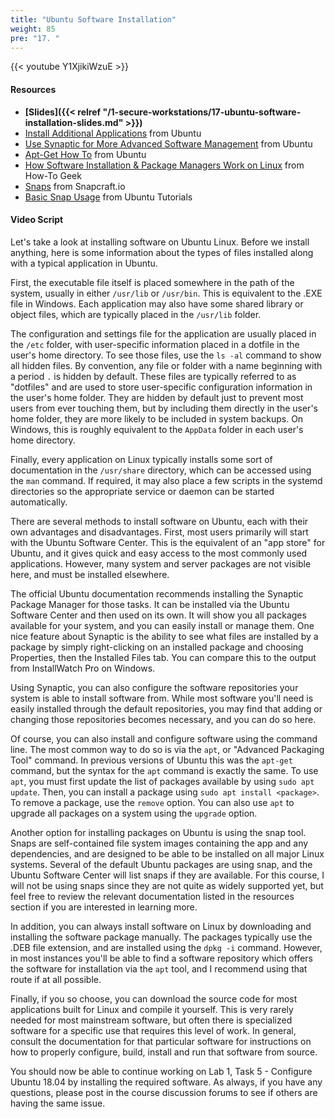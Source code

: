 ```yaml
---
title: "Ubuntu Software Installation"
weight: 85
pre: "17. "
---
```


{{< youtube Y1XjikiWzuE >}}

#### Resources

* **[Slides]({{< relref "/1-secure-workstations/17-ubuntu-software-installation-slides.md" >}})**
* [Install Additional Applications](https://help.ubuntu.com/lts/ubuntu-help/addremove-install.html) from Ubuntu
* [Use Synaptic for More Advanced Software Management](https://help.ubuntu.com/lts/ubuntu-help/addremove-install-synaptic.html.en) from Ubuntu
* [Apt-Get How To](https://help.ubuntu.com/community/AptGet/Howto) from Ubuntu
* [How Software Installation & Package Managers Work on Linux](https://www.howtogeek.com/117579/htg-explains-how-software-installation-package-managers-work-on-linux/) from How-To Geek
* [Snaps](https://docs.snapcraft.io/snaps/) from Snapcraft.io
* [Basic Snap Usage](https://tutorials.ubuntu.com/tutorial/basic-snap-usage#0) from Ubuntu Tutorials

#### Video Script

Let's take a look at installing software on Ubuntu Linux. Before we install anything, here is some information about the types of files installed along with a typical application in Ubuntu.

First, the executable file itself is placed somewhere in the path of the system, usually in either `/usr/lib` or `/usr/bin`. This is equivalent to the .EXE file in Windows. Each application may also have some shared library or object files, which are typically placed in the `/usr/lib` folder.

The configuration and settings file for the application are usually placed in the `/etc` folder, with user-specific information placed in a dotfile in the user's home directory. To see those files, use the `ls -al` command to show all hidden files. By convention, any file or folder with a name beginning with a period `.` is hidden by default. These files are typically referred to as "dotfiles" and are used to store user-specific configuration information in the user's home folder. They are hidden by default just to prevent most users from ever touching them, but by including them directly in the user's home folder, they are more likely to be included in system backups. On Windows, this is roughly equivalent to the `AppData` folder in each user's home directory.

Finally, every application on Linux typically installs some sort of documentation in the `/usr/share` directory, which can be accessed using the `man` command. If required, it may also place a few scripts in the systemd directories so the appropriate service or daemon can be started automatically.

There are several methods to install software on Ubuntu, each with their own advantages and disadvantages. First, most users primarily will start with the Ubuntu Software Center. This is the equivalent of an "app store" for Ubuntu, and it gives quick and easy access to the most commonly used applications. However, many system and server packages are not visible here, and must be installed elsewhere.

The official Ubuntu documentation recommends installing the Synaptic Package Manager for those tasks. It can be installed via the Ubuntu Software Center and then used on its own. It will show you all packages available for your system, and you can easily install or manage them. One nice feature about Synaptic is the ability to see what files are installed by a package by simply right-clicking on an installed package and choosing Properties, then the Installed Files tab. You can compare this to the output from InstallWatch Pro on Windows.

Using Synaptic, you can also configure the software repositories your system is able to install software from. While most software you'll need is easily installed through the default repositories, you may find that adding or changing those repositories becomes necessary, and you can do so here.

Of course, you can also install and configure software using the command line. The most common way to do so is via the `apt`, or "Advanced Packaging Tool" command. In previous versions of Ubuntu this was the `apt-get` command, but the syntax for the `apt` command is exactly the same. To use `apt`, you must first update the list of packages available by using `sudo apt update`. Then, you can install a package using `sudo apt install <package>`. To remove a package, use the `remove` option. You can also use `apt` to upgrade all packages on a system using the `upgrade` option.

Another option for installing packages on Ubuntu is using the snap tool. Snaps are self-contained file system images containing the app and any dependencies, and are designed to be able to be installed on all major Linux systems. Several of the default Ubuntu packages are using snap, and the Ubuntu Software Center will list snaps if they are available. For this course, I will not be using snaps since they are not quite as widely supported yet, but feel free to review the relevant documentation listed in the resources section if you are interested in learning more.

In addition, you can always install software on Linux by downloading and installing the software package manually. The packages typically use the .DEB file extension, and are installed using the `dpkg -i` command. However, in most instances you'll be able to find a software repository which offers the software for installation via the `apt` tool, and I recommend using that route if at all possible.

Finally, if you so choose, you can download the source code for most applications built for Linux and compile it yourself. This is very rarely needed for most mainstream software, but often there is specialized software for a specific use that requires this level of work. In general, consult the documentation for that particular software for instructions on how to properly configure, build, install and run that software from source.

You should now be able to continue working on Lab 1, Task 5 - Configure Ubuntu 18.04 by installing the required software. As always, if you have any questions, please post in the course discussion forums to see if others are having the same issue.
